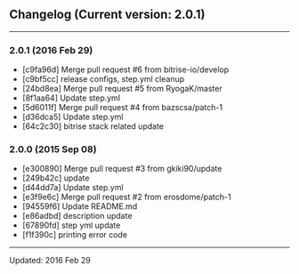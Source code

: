 ## Changelog (Current version: 2.0.1)

-----------------

### 2.0.1 (2016 Feb 29)

* [c9fa96d] Merge pull request #6 from bitrise-io/develop
* [c9bf5cc] release configs, step.yml cleanup
* [24bd8ea] Merge pull request #5 from RyogaK/master
* [8f1aa64] Update step.yml
* [5d6011f] Merge pull request #4 from bazscsa/patch-1
* [d36dca5] Update step.yml
* [64c2c30] bitrise stack related update

### 2.0.0 (2015 Sep 08)

* [e300890] Merge pull request #3 from gkiki90/update
* [249b42c] update
* [d44dd7a] Update step.yml
* [e3f9e6c] Merge pull request #2 from erosdome/patch-1
* [94559f6] Update README.md
* [e86adbd] description update
* [67890fd] step yml update
* [f1f390c] printing error code

-----------------

Updated: 2016 Feb 29